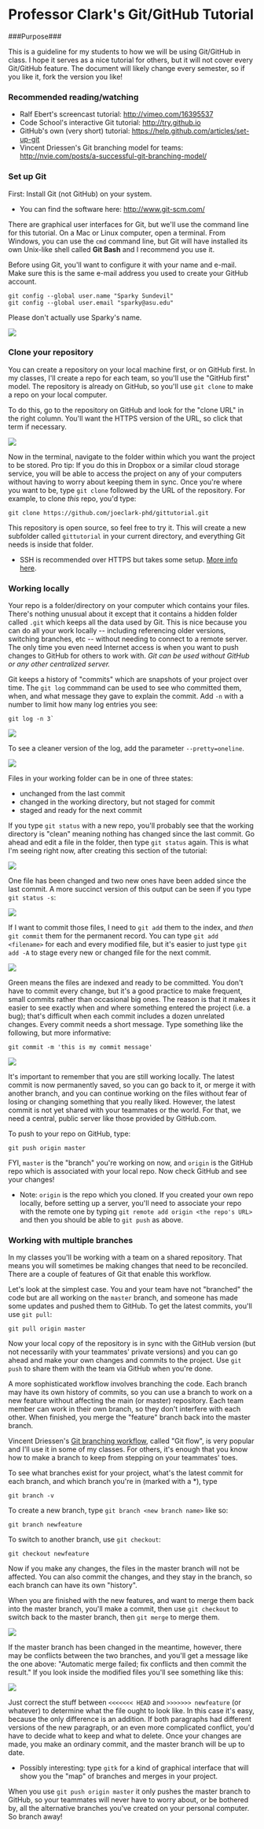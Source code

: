 
# Professor Clark's Git/GitHub Tutorial

###Purpose###

This is a guideline for my students to how we will be using Git/GitHub in class. I hope it serves as a nice tutorial for others, but it will not cover every Git/GitHub feature. The document will likely change every semester, so if you like it, fork the version you like! 

### Recommended reading/watching

- Ralf Ebert's screencast tutorial: http://vimeo.com/16395537
- Code School's interactive Git tutorial: http://try.github.io
- GitHub's own (very short) tutorial: https://help.github.com/articles/set-up-git
- Vincent Driessen's Git branching model for teams: http://nvie.com/posts/a-successful-git-branching-model/

### Set up Git

First: Install Git (not GitHub) on your system.  

- You can find the software here: http://www.git-scm.com/

There are graphical user interfaces for Git, but we'll use the command line for this tutorial.  On a Mac or Linux computer, open a terminal.  From Windows, you can use the `cmd` command line, but Git will have installed its own Unix-like shell called **Git Bash** and I recommend you use it.

Before using Git, you'll want to configure it with your name and e-mail.  Make sure this is the same e-mail address you used to create your GitHub account.

    git config --global user.name "Sparky Sundevil"
    git config --global user.email "sparky@asu.edu"

Please don't actually use Sparky's name.

![](screenshots/config.png)

### Clone your repository

You can create a repository on your local machine first, or on GitHub first.  In my classes, I'll create a repo for each team, so you'll use the "GitHub first" model.  The repository is already on GitHub, so you'll use `git clone` to make a repo on your local computer.

To do this, go to the repository on GitHub and look for the "clone URL" in the right column.  You'll want the HTTPS version of the URL, so click that term if necessary.

![](screenshots/findclonelink.png)

Now in the terminal, navigate to the folder within which you want the project to be stored.  Pro tip: If you do this in Dropbox or a similar cloud storage service, you will be able to access the project on any of your computers without having to worry about keeping them in sync.  Once you're where you want to be, type `git clone` followed by the URL of the repository.  For example, to clone *this* repo, you'd type:

    git clone https://github.com/joeclark-phd/gittutorial.git

This repository is open source, so feel free to try it.  This will create a new subfolder called `gittutorial` in your current directory, and everything Git needs is inside that folder.

- SSH is recommended over HTTPS but takes some setup.  [More info here](https://help.github.com/articles/generating-ssh-keys).


### Working locally

Your repo is a folder/directory on your computer which contains your files.  There's nothing unusual about it except that it contains a hidden folder called `.git` which keeps all the data used by Git.  This is nice because you can do all your work locally -- including referencing older versions, switching branches, etc -- without needing to connect to a remote server.  The only time you even need Internet access is when you want to push changes to GitHub for others to work with.  *Git can be used without GitHub or any other centralized server.*

Git keeps a history of "commits" which are snapshots of your project over time.  The `git log` commmand can be used to see who committed them, when, and what message they gave to explain the commit.  Add `-n` with a number to limit how many log entries you see:

    git log -n 3`

![](screenshots/gitlog.png)

To see a cleaner version of the log, add the parameter `--pretty=oneline`.

![](screenshots/gitlog2.png)

Files in your working folder can be in one of three states:

- unchanged from the last commit
- changed in the working directory, but not staged for commit
- staged and ready for the next commit

If you type `git status` with a new repo,  you'll probably see that the working directory is "clean" meaning nothing has changed since the last commit.  Go ahead and edit a file in the folder, then type `git status` again.  This is what I'm seeing right now, after creating this section of the tutorial:

![](screenshots/gitstatus.png)

One file has been changed and two new ones have been added since the last commit.  A more succinct version of this output can be seen if you type `git status -s`:

![](screenshots/gitstatus2.png)

If I want to commit those files, I need to `git add` them to the index, and *then* `git commit` them for the permanent record.  You can type `git add <filename>` for each and every modified file, but it's easier to just type `git add -A` to stage every new or changed file for the next commit.

![](screenshots/gitadd.png)

Green means the files are indexed and ready to be committed.  You don't have to commit every change, but it's a good practice to make frequent, small commits rather than occasional big ones.  The reason is that it makes it easier to see exactly when and where something entered the project (i.e. a bug); that's difficult when each commit includes a dozen unrelated changes.  Every commit needs a short message.  Type something like the following, but more informative:

    git commit -m 'this is my commit message'

![](screenshots/gitcommit.png)

It's important to remember that you are still working locally.  The latest commit is now permanently saved, so you can go back to it, or merge it with another branch, and you can continue working on the files without fear of losing or changing something that you really liked.  However, the latest commit is not yet shared with your teammates or the world.  For that, we need a central, public server like those provided by GitHub.com.

To push to your repo on GitHub, type:

    git push origin master

FYI, `master` is the "branch" you're working on now, and `origin` is the GitHub repo which is associated with your local repo.  Now check GitHub and see your changes!

- Note: `origin` is the repo which you cloned. If you created your own repo locally, before setting up a server, you'll need to associate your repo with the remote one by typing `git remote add origin <the repo's URL>` and then you should be able to `git push` as above.

### Working with multiple branches

In my classes you'll be working with a team on a shared repository.  That means you will sometimes be making changes that need to be reconciled.  There are a couple of features of Git that enable this workflow.

Let's look at the simplest case.  You and your team have not "branched" the code but are all working on the `master` branch, and someone has made some updates and pushed them to GitHub.  To get the latest commits, you'll use `git pull`:

    git pull origin master

Now your local copy of the repository is in sync with the GitHub version (but not necessarily with your teammates' private versions) and you can go ahead and make your own changes and commits to the project.  Use `git push` to share them with the team via GitHub when you're done.

A more sophisticated workflow involves branching the code.  Each branch may have its own history of commits, so you can use a branch to work on a new feature without affecting the main (or master) repository.  Each team member can work in their own branch, so they don't interfere with each other.  When finished, you merge the "feature" branch back into the master branch.

Vincent Driessen's [Git branching workflow](http://nvie.com/posts/a-successful-git-branching-model/), called "Git flow", is very popular and I'll use it in some of my classes.  For others, it's enough that you know how to make a branch to keep from stepping on your teammates' toes.

To see what branches exist for your project, what's the latest commit for each branch, and which branch you're in (marked with a \*), type

    git branch -v

To create a new branch, type `git branch <new branch name>` like so:

    git branch newfeature

To switch to another branch, use `git checkout`:

    git checkout newfeature
    
Now if you make any changes, the files in the master branch will not be affected.  You can also commit the changes, and they stay in the branch, so each branch can have its own "history".

When you are finished with the new features, and want to merge them back into the master branch, you'll make a commit, then use `git checkout` to switch back to the master branch, then `git merge` to merge them.

![](screenshots/gitmerge.png)

If the master branch has been changed in the meantime, however, there may be conflicts between the two branches, and you'll get a message like the one above: "Automatic merge failed; fix conflicts and then commit the result."  If you look inside the modified files you'll see something like this:

![](screenshots/mergeconflict.png)

Just correct the stuff between `<<<<<<< HEAD` and `>>>>>>> newfeature` (or whatever) to determine what the file ought to look like.  In this case it's easy, because the only difference is an addition.  If both paragraphs had different versions of the new paragraph, or an even more complicated conflict, you'd have to decide what to keep and what to delete.  Once your changes are made, you make an ordinary commit, and the master branch will be up to date.

- Possibly interesting: type `gitk` for a kind of graphical interface that will show you the "map" of branches and merges in your project.

When you use `git push origin master` it only pushes the master branch to GitHub, so your teammates will never have to worry about, or be bothered by, all the alternative branches you've created on your personal computer.  So branch away!




